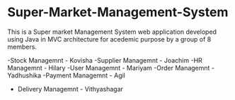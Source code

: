 # Super-Market-Management-System

This is a Super market Management System web application developed using Java in MVC architecture for acedemic purpose by a group of 8 members.  
  
  -Stock Managemnt      - Kovisha
  -Supplier Managemnt   - Joachim
  -HR Managemnt         - Hilary
  -User Managemnt       - Mariyam 
  -Order Managemnt      - Yadhushika
  -Payment Managemnt    - Agil
  - Delivery Managemnt  - Vithyashagar
